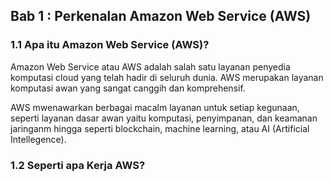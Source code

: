## Bab 1 : Perkenalan Amazon Web Service (AWS)

### 1.1 Apa itu Amazon Web Service (AWS)?

Amazon Web Service atau AWS adalah salah satu layanan penyedia komputasi cloud yang telah hadir di seluruh dunia. AWS merupakan layanan komputasi awan yang sangat canggih dan komprehensif. 

AWS mwenawarkan berbagai macalm layanan untuk setiap kegunaan, seperti layanan dasar awan yaitu komputasi, penyimpanan, dan keamanan jaringanm hingga seperti blockchain, machine learning, atau AI (Artificial Intellegence).

### 1.2 Seperti apa Kerja AWS?



